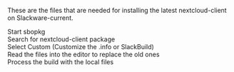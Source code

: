 These are the files that are needed for installing the latest nextcloud-client on Slackware-current.

Start sbopkg<br>
Search for nextcloud-client package<br>
Select Custom (Customize the .info or SlackBuild)<br>
Read the files into the editor to replace the old ones<br>
Process the build with the local files<br>

